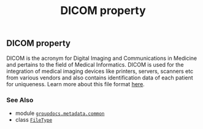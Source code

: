 ﻿---
title: DICOM property
second_title: GroupDocs.Metadata for Python via .NET API References
description: 
type: docs
url: /python-net/groupdocs.metadata.common/filetype/dicom/
is_root: false
weight: 150
---

## DICOM property


DICOM is the acronym for Digital Imaging and Communications in Medicine and pertains to the field of Medical Informatics.
DICOM is used for the integration of medical imaging devices like printers, servers,
scanners etc from various vendors and also contains identification data of each patient for uniqueness.
Learn more about this file format
[here](https://docs.fileformat.com/image/dicom/).

### See Also
* module [`groupdocs.metadata.common`](../../)
* class [`FileType`](/metadata/python-net/groupdocs.metadata.common/filetype)

